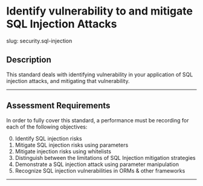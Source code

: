 # Identify vulnerability to and mitigate SQL Injection Attacks

slug: security.sql-injection

## Description
This standard deals with identifying vulnerability in your application of SQL injection attacks, and mitigating that vulnerability.

---
## Assessment Requirements
In order to fully cover this standard, a performance must be recording for each of the following objectives:

0. Identify SQL injection risks
1. Mitigate SQL injection risks using parameters
2. Mitigate injection risks using whitelists
3. Distinguish between the limitations of SQL Injection mitigation strategies
4. Demonstrate a SQL injection attack using parameter manipulation
5. Recognize SQL injection vulnerabilities in ORMs & other frameworks

---

